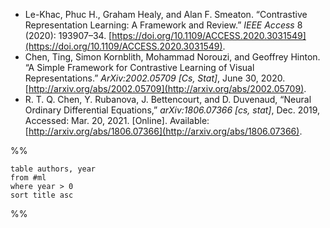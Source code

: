 - Le-Khac, Phuc H., Graham Healy, and Alan F. Smeaton. “Contrastive Representation Learning: A Framework and Review.” _IEEE Access_ 8 (2020): 193907–34. [https://doi.org/10.1109/ACCESS.2020.3031549](https://doi.org/10.1109/ACCESS.2020.3031549).
- Chen, Ting, Simon Kornblith, Mohammad Norouzi, and Geoffrey Hinton. “A Simple Framework for Contrastive Learning of Visual Representations.” _ArXiv:2002.05709 \[Cs, Stat\]_, June 30, 2020. [http://arxiv.org/abs/2002.05709](http://arxiv.org/abs/2002.05709).
- R. T. Q. Chen, Y. Rubanova, J. Bettencourt, and D. Duvenaud, “Neural Ordinary Differential Equations,” _arXiv:1806.07366 \[cs, stat\]_, Dec. 2019, Accessed: Mar. 20, 2021. \[Online\]. Available: [http://arxiv.org/abs/1806.07366](http://arxiv.org/abs/1806.07366).

%%
```dataview
table authors, year
from #ml
where year > 0
sort title asc
```
%%